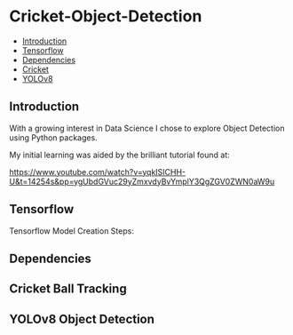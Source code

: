 # Cricket-Object-Detection

* [Introduction](#Introduction)
* [Tensorflow](#Tensorflow)
* [Dependencies](#Dependencies)
* [Cricket](#Cricket)
* [YOLOv8](#YoloV8_Object_Detection)

## Introduction

With a growing interest in Data Science I chose to explore Object Detection using Python packages.

My initial learning was aided by the brilliant tutorial found at:

https://www.youtube.com/watch?v=yqkISICHH-U&t=14254s&pp=ygUbdGVuc29yZmxvdyBvYmplY3QgZGV0ZWN0aW9u

## Tensorflow

Tensorflow Model Creation Steps:

## Dependencies

## Cricket Ball Tracking

## YOLOv8 Object Detection
